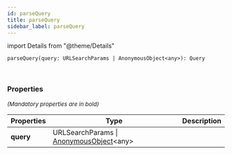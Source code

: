 ```yaml
---
id: parseQuery
title: parseQuery
sidebar_label: parseQuery
---
```


import Details from "@theme/Details"


```tsx
parseQuery(query: URLSearchParams | AnonymousObject<any>): Query
```
<br/>



### Properties

<font size="2"><i>(Mandatory properties are in bold)</i></font>

| Properties | Type | Description |
| --------- | ---- | ----------- |
| **query** | URLSearchParams \| [AnonymousObject](/framework-api/interfaces/AnonymousObject.md)<any\> |  |


